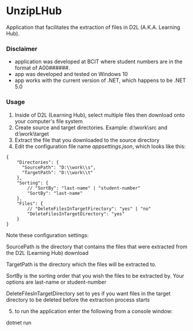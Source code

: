 # UnzipLHub
Application that facilitates the extraction of files in D2L (A.K.A. Learning Hub).

### Disclaimer
* application was developed at BCIT where student numbers are in the format of A00######.
* app was developed and tested on Windows 10
* app works with the current version of .NET, which happens to be .NET 5.0

### Usage
1. Inside of D2L (Learning Hub), select multiple files then download onto your computer's file system
2. Create source and target directories. Example: d:\work\src and d:\work\target
3. Extract the file that you downloaded to the source directory
4. Edit the configuration file name *appsettings.json*, which looks like this:

```
{
    "Directories": {
      "SourcePath": "D:\\work\\s",
      "TargetPath": "D:\\work\\t"
    },
    "Sorting": {
        // "SortBy": "last-name" | "student-number"
        "SortBy": "last-name"
    },
    "Files": {
        // "DeleteFilesInTargetFirectory": "yes" | "no"
        "DeleteFilesInTargetDirectory": "yes"
    }
}
```
  
Note these configuration settings:

SourcePath is the directory that contains the files that were extracted from the D2L (Learning Hub) download

TargetPath is the directory which the files will be extracted to.

SortBy is the sorting order that you wish the files to be extracted by. Your options are last-name or student-number

DeleteFilesInTargetDirectory set to yes if you want files in the target directory to be deleted before the extraction process starts

5. to run the application enter the following from a console window:

dotnet run
